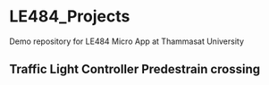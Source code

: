 # LE484_Projects
Demo repository for LE484 Micro App at Thammasat University 

## Traffic Light Controller Predestrain crossing
